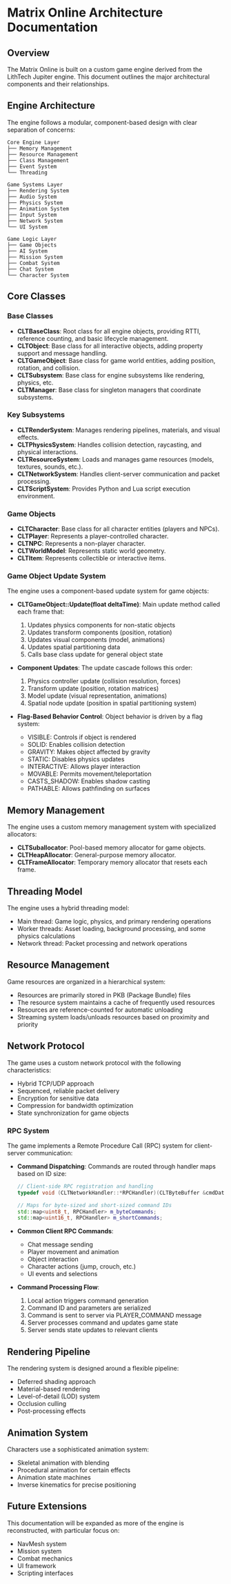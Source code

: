 # Matrix Online Architecture Documentation

## Overview

The Matrix Online is built on a custom game engine derived from the LithTech Jupiter engine. This document outlines the major architectural components and their relationships.

## Engine Architecture

The engine follows a modular, component-based design with clear separation of concerns:

```
Core Engine Layer
├── Memory Management
├── Resource Management
├── Class Management
├── Event System
└── Threading

Game Systems Layer
├── Rendering System
├── Audio System
├── Physics System
├── Animation System
├── Input System
├── Network System
└── UI System

Game Logic Layer
├── Game Objects
├── AI System
├── Mission System
├── Combat System
├── Chat System
└── Character System
```

## Core Classes

### Base Classes

- **CLTBaseClass**: Root class for all engine objects, providing RTTI, reference counting, and basic lifecycle management.
- **CLTObject**: Base class for all interactive objects, adding property support and message handling.
- **CLTGameObject**: Base class for game world entities, adding position, rotation, and collision.
- **CLTSubsystem**: Base class for engine subsystems like rendering, physics, etc.
- **CLTManager**: Base class for singleton managers that coordinate subsystems.

### Key Subsystems

- **CLTRenderSystem**: Manages rendering pipelines, materials, and visual effects.
- **CLTPhysicsSystem**: Handles collision detection, raycasting, and physical interactions.
- **CLTResourceSystem**: Loads and manages game resources (models, textures, sounds, etc.).
- **CLTNetworkSystem**: Handles client-server communication and packet processing.
- **CLTScriptSystem**: Provides Python and Lua script execution environment.

### Game Objects

- **CLTCharacter**: Base class for all character entities (players and NPCs).
- **CLTPlayer**: Represents a player-controlled character.
- **CLTNPC**: Represents a non-player character.
- **CLTWorldModel**: Represents static world geometry.
- **CLTItem**: Represents collectible or interactive items.

### Game Object Update System

The engine uses a component-based update system for game objects:

- **CLTGameObject::Update(float deltaTime)**: Main update method called each frame that:
  1. Updates physics components for non-static objects
  2. Updates transform components (position, rotation)
  3. Updates visual components (model, animations)
  4. Updates spatial partitioning data
  5. Calls base class update for general object state

- **Component Updates**: The update cascade follows this order:
  1. Physics controller update (collision resolution, forces)
  2. Transform update (position, rotation matrices)
  3. Model update (visual representation, animations)
  4. Spatial node update (position in spatial partitioning system)

- **Flag-Based Behavior Control**: Object behavior is driven by a flag system:
  - VISIBLE: Controls if object is rendered
  - SOLID: Enables collision detection
  - GRAVITY: Makes object affected by gravity
  - STATIC: Disables physics updates
  - INTERACTIVE: Allows player interaction
  - MOVABLE: Permits movement/teleportation
  - CASTS_SHADOW: Enables shadow casting
  - PATHABLE: Allows pathfinding on surfaces

## Memory Management

The engine uses a custom memory management system with specialized allocators:

- **CLTSuballocator**: Pool-based memory allocator for game objects.
- **CLTHeapAllocator**: General-purpose memory allocator.
- **CLTFrameAllocator**: Temporary memory allocator that resets each frame.

## Threading Model

The engine uses a hybrid threading model:

- Main thread: Game logic, physics, and primary rendering operations
- Worker threads: Asset loading, background processing, and some physics calculations
- Network thread: Packet processing and network operations

## Resource Management

Game resources are organized in a hierarchical system:

- Resources are primarily stored in PKB (Package Bundle) files
- The resource system maintains a cache of frequently used resources
- Resources are reference-counted for automatic unloading
- Streaming system loads/unloads resources based on proximity and priority

## Network Protocol

The game uses a custom network protocol with the following characteristics:

- Hybrid TCP/UDP approach
- Sequenced, reliable packet delivery
- Encryption for sensitive data
- Compression for bandwidth optimization
- State synchronization for game objects

### RPC System

The game implements a Remote Procedure Call (RPC) system for client-server communication:

- **Command Dispatching**: Commands are routed through handler maps based on ID size:
  ```cpp
  // Client-side RPC registration and handling
  typedef void (CLTNetworkHandler::*RPCHandler)(CLTByteBuffer &cmdData);
  
  // Maps for byte-sized and short-sized command IDs
  std::map<uint8_t, RPCHandler> m_byteCommands;
  std::map<uint16_t, RPCHandler> m_shortCommands;
  ```

- **Common Client RPC Commands**:
  - Chat message sending
  - Player movement and animation
  - Object interaction
  - Character actions (jump, crouch, etc.)
  - UI events and selections

- **Command Processing Flow**:
  1. Local action triggers command generation
  2. Command ID and parameters are serialized
  3. Command is sent to server via PLAYER_COMMAND message
  4. Server processes command and updates game state
  5. Server sends state updates to relevant clients

## Rendering Pipeline

The rendering system is designed around a flexible pipeline:

- Deferred shading approach
- Material-based rendering
- Level-of-detail (LOD) system
- Occlusion culling
- Post-processing effects

## Animation System

Characters use a sophisticated animation system:

- Skeletal animation with blending
- Procedural animation for certain effects
- Animation state machines
- Inverse kinematics for precise positioning

## Future Extensions

This documentation will be expanded as more of the engine is reconstructed, with particular focus on:

- NavMesh system
- Mission system
- Combat mechanics
- UI framework
- Scripting interfaces